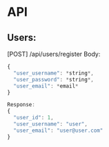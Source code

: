 # API

## Users:
[POST] /api/users/register 
Body:
```javascript
{ 
  "user_username": *string*,
  "user_password": *string*,
  "user_email": *email*
}
```
```javascript
Response:
{
  "user_id": 1,
  "user_username": "user",
  "user_email": "user@user.com"
}
```
